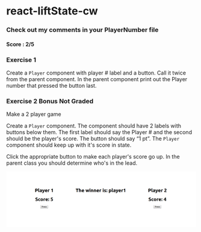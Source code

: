 # react-liftState-cw
### Check out my comments in your PlayerNumber file
#### Score : 2/5
### Exercise 1
Create a `Player` component with player # label and a button. Call it twice from the parent component. In the parent component print out the Player number that pressed the button last.

### Exercise 2 Bonus Not Graded
Make a 2 player game

Create a `Player` component. The component should have 2 labels with buttons below them. The first label should say the Player # and the second should be the player's score. The button should say “1 pt”. The `Player` component should keep up with it's score in state.

Click the appropriate button to make each player's score go up. In the parent class you should determine who's in the lead.

![Example Page](./2019-04-04_cw.png)

